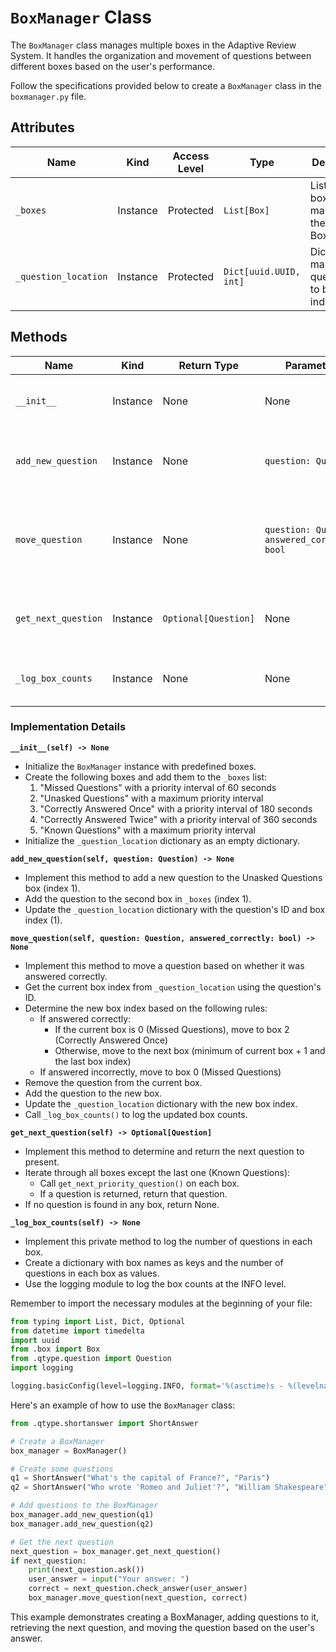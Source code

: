 # `BoxManager` Class

The `BoxManager` class manages multiple boxes in the Adaptive Review System. It handles the organization and movement of questions between different boxes based on the user's performance.

Follow the specifications provided below to create a `BoxManager` class in the `boxmanager.py` file.

## Attributes

| Name                | Kind     | Access Level | Type                   | Description                                    |
|---------------------|----------|--------------|------------------------|------------------------------------------------|
| `_boxes`            | Instance | Protected    | `List[Box]`            | List of boxes managed by the BoxManager        |
| `_question_location`| Instance | Protected    | `Dict[uuid.UUID, int]` | Dictionary mapping question IDs to box indices |

## Methods

| Name                 | Kind     | Return Type        | Parameters                            | Description                                           |
|----------------------|----------|---------------------|-----------------------------------------|-------------------------------------------------------|
| `__init__`           | Instance | None                | None                                    | Initialize a new BoxManager instance                  |
| `add_new_question`   | Instance | None                | `question: Question`                    | Add a new question to the Unasked Questions box       |
| `move_question`      | Instance | None                | `question: Question, answered_correctly: bool` | Move a question based on whether it was answered correctly |
| `get_next_question`  | Instance | `Optional[Question]`| None                                    | Determine and return the next question to present     |
| `_log_box_counts`    | Instance | None                | None                                    | Log the number of questions in each box               |

### Implementation Details

**`__init__(self) -> None`**
- Initialize the `BoxManager` instance with predefined boxes.
- Create the following boxes and add them to the `_boxes` list:
  1. "Missed Questions" with a priority interval of 60 seconds
  2. "Unasked Questions" with a maximum priority interval
  3. "Correctly Answered Once" with a priority interval of 180 seconds
  4. "Correctly Answered Twice" with a priority interval of 360 seconds
  5. "Known Questions" with a maximum priority interval
- Initialize the `_question_location` dictionary as an empty dictionary.

**`add_new_question(self, question: Question) -> None`**
- Implement this method to add a new question to the Unasked Questions box (index 1).
- Add the question to the second box in `_boxes` (index 1).
- Update the `_question_location` dictionary with the question's ID and box index (1).

**`move_question(self, question: Question, answered_correctly: bool) -> None`**
- Implement this method to move a question based on whether it was answered correctly.
- Get the current box index from `_question_location` using the question's ID.
- Determine the new box index based on the following rules:
  - If answered correctly:
    - If the current box is 0 (Missed Questions), move to box 2 (Correctly Answered Once)
    - Otherwise, move to the next box (minimum of current box + 1 and the last box index)
  - If answered incorrectly, move to box 0 (Missed Questions)
- Remove the question from the current box.
- Add the question to the new box.
- Update the `_question_location` dictionary with the new box index.
- Call `_log_box_counts()` to log the updated box counts.

**`get_next_question(self) -> Optional[Question]`**
- Implement this method to determine and return the next question to present.
- Iterate through all boxes except the last one (Known Questions):
  - Call `get_next_priority_question()` on each box.
  - If a question is returned, return that question.
- If no question is found in any box, return None.

**`_log_box_counts(self) -> None`**
- Implement this private method to log the number of questions in each box.
- Create a dictionary with box names as keys and the number of questions in each box as values.
- Use the logging module to log the box counts at the INFO level.

Remember to import the necessary modules at the beginning of your file:

```python
from typing import List, Dict, Optional
from datetime import timedelta
import uuid
from .box import Box
from .qtype.question import Question
import logging

logging.basicConfig(level=logging.INFO, format='%(asctime)s - %(levelname)s - %(message)s')
```

Here's an example of how to use the `BoxManager` class:

```python
from .qtype.shortanswer import ShortAnswer

# Create a BoxManager
box_manager = BoxManager()

# Create some questions
q1 = ShortAnswer("What's the capital of France?", "Paris")
q2 = ShortAnswer("Who wrote 'Romeo and Juliet'?", "William Shakespeare")

# Add questions to the BoxManager
box_manager.add_new_question(q1)
box_manager.add_new_question(q2)

# Get the next question
next_question = box_manager.get_next_question()
if next_question:
    print(next_question.ask())
    user_answer = input("Your answer: ")
    correct = next_question.check_answer(user_answer)
    box_manager.move_question(next_question, correct)
```

This example demonstrates creating a BoxManager, adding questions to it, retrieving the next question, and moving the question based on the user's answer.